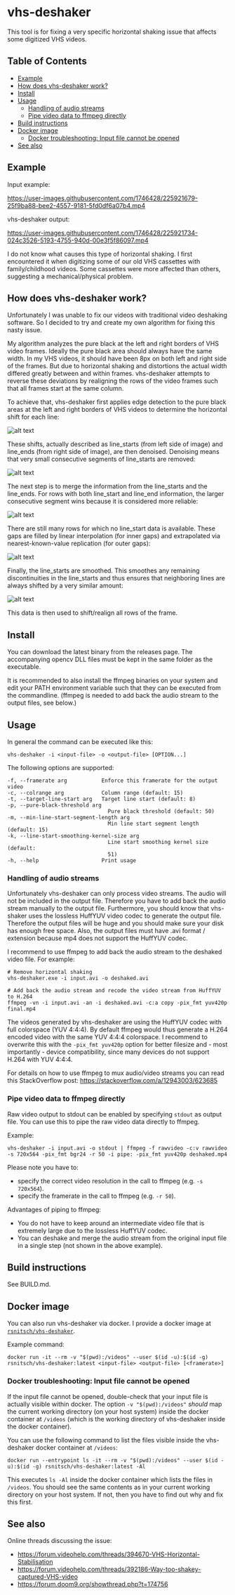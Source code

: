# vhs-deshaker <!-- omit from toc -->

This tool is for fixing a very specific horizontal shaking issue that affects some digitized VHS videos.

## Table of Contents <!-- omit from toc -->

- [Example](#example)
- [How does vhs-deshaker work?](#how-does-vhs-deshaker-work)
- [Install](#install)
- [Usage](#usage)
  - [Handling of audio streams](#handling-of-audio-streams)
  - [Pipe video data to ffmpeg directly](#pipe-video-data-to-ffmpeg-directly)
- [Build instructions](#build-instructions)
- [Docker image](#docker-image)
  - [Docker troubleshooting: Input file cannot be opened](#docker-troubleshooting-input-file-cannot-be-opened)
- [See also](#see-also)

## Example

Input example:

https://user-images.githubusercontent.com/1746428/225921679-25f9ba88-bee2-4557-9181-5fd0df6a07b4.mp4

vhs-deshaker output:

https://user-images.githubusercontent.com/1746428/225921734-024c3526-5193-4755-940d-00e3f5f86097.mp4

I do not know what causes this type of horizontal shaking. I first encountered it when digitizing some of our old VHS cassettes with family/childhood videos. Some cassettes were more affected than others, suggesting a mechanical/physical problem.

## How does vhs-deshaker work?

Unfortunately I was unable to fix our videos with traditional video deshaking software. So I decided to try and create my own algorithm for fixing this nasty issue.

My algorithm analyzes the pure black at the left and right borders of VHS video frames. Ideally the pure black area should always have the same width. In my VHS videos,
it should have been 8px on both left and right side of the frames. But due to horizontal shaking and distortions the actual width differed greatly between and within
frames. vhs-deshaker attempts to reverse these deviations by realigning the rows of the video frames such that all frames start at the same column.

To achieve that, vhs-deshaker first applies edge detection to the pure black areas at the left and right borders of VHS videos to determine the horizontal shift for each line:

![alt text](docs/hiw_1_line_starts_raw.jpg)

These shifts, actually described as line_starts (from left side of image) and line_ends (from right side of image), are then denoised. Denoising means that very small consecutive segments of line_starts are removed:

![alt text](docs/hiw_2_line_starts_after_denoising.jpg)

The next step is to merge the information from the line_starts and the line_ends. For rows with both line_start and line_end information, the larger consecutive segment
wins because it is considered more reliable:

![alt text](docs/hiw_3_line_starts_merged.jpg)

There are still many rows for which no line_start data is available. These gaps are filled by linear interpolation (for inner gaps) and extrapolated via nearest-known-value
replication (for outer gaps):

![alt text](docs/hiw_4_line_starts_interpolated.jpg)

Finally, the line_starts are smoothed. This smoothes any remaining discontinuities in the line_starts and thus ensures that neighboring lines are always shifted
by a very similar amount:

![alt text](docs/hiw_5_line_starts_smoothed_final.jpg)

This data is then used to shift/realign all rows of the frame.

## Install

You can download the latest binary from the releases page. The accompanying opencv DLL files must be kept in the same folder as the executable.

It is recommended to also install the ffmpeg binaries on your system and edit your PATH environment variable such that they can be executed from the commandline. (ffmpeg is needed to add back the audio stream to the output files, see below.)

## Usage

In general the command can be executed like this:

    vhs-deshaker -i <input-file> -o <output-file> [OPTION...]

The following options are supported:

    -f, --framerate arg           Enforce this framerate for the output video
    -c, --colrange arg            Column range (default: 15)
    -t, --target-line-start arg   Target line start (default: 8)
    -p, --pure-black-threshold arg
                                    Pure black threshold (default: 50)
    -m, --min-line-start-segment-length arg
                                    Min line start segment length (default: 15)
    -k, --line-start-smoothing-kernel-size arg
                                    Line start smoothing kernel size (default:
                                    51)
    -h, --help                    Print usage

### Handling of audio streams

Unfortunately vhs-deshaker can only process video streams. The audio will not be included in the output file. Therefore you have to add back the audio stream manually to the output file. Furthermore, you should know that vhs-shaker uses the lossless HuffYUV video codec to generate the output file. Therefore the output files will be huge and you should make sure your disk has enough free space. Also, the output files must have .avi format / extension because mp4 does not support the HuffYUV codec.

I recommend to use ffmpeg to add back the audio stream to the deshaked video file. For example:

    # Remove horizontal shaking
    vhs-deshaker.exe -i input.avi -o deshaked.avi

    # Add back the audio stream and recode the video stream from HuffYUV to H.264
    ffmpeg -vn -i input.avi -an -i deshaked.avi -c:a copy -pix_fmt yuv420p final.mp4

The videos generated by vhs-deshaker are using the HuffYUV codec with full colorspace (YUV 4:4:4). By default ffmpeg would thus generate a H.264 encoded video with
the same YUV 4:4:4 colorspace. I recommend to overwrite this with the ``-pix_fmt yuv420p`` option for better filesize and - most importantly - device compatibility,
since many devices do not support H.264 with YUV 4:4:4.

For details on how to use ffmpeg to mux audio/video streams you can read this StackOverflow post: https://stackoverflow.com/a/12943003/623685

### Pipe video data to ffmpeg directly

Raw video output to stdout can be enabled by specifying `stdout` as output file. You can use this to pipe the raw video data directly to ffmpeg.

Example:

    vhs-deshaker -i input.avi -o stdout | ffmpeg -f rawvideo -c:v rawvideo -s 720x564 -pix_fmt bgr24 -r 50 -i pipe: -pix_fmt yuv420p deshaked.mp4

Please note you have to:

- specify the correct video resolution in the call to ffmpeg (e.g. `-s 720x564`).
- specify the framerate in the call to ffmpeg (e.g. `-r 50`).

Advantages of piping to ffmpeg:

- You do not have to keep around an intermediate video file that is extremely large due to the lossless HuffYUV codec.
- You can deshake and merge the audio stream from the original input file in a single step (not shown in the above example).

## Build instructions

See BUILD.md.

## Docker image

You can also run vhs-deshaker via docker. I provide a docker image at [`rsnitsch/vhs-deshaker`](https://hub.docker.com/r/rsnitsch/vhs-deshaker).

Example command:

    docker run -it --rm -v "$(pwd):/videos" --user $(id -u):$(id -g) rsnitsch/vhs-deshaker:latest <input-file> <output-file> [<framerate>]

### Docker troubleshooting: Input file cannot be opened

If the input file cannot be opened, double-check that your input file is actually visible within docker. The option `-v "$(pwd):/videos"`
*should* map the current working directory (on your host system) inside the docker container at `/videos` (which is the working directory
of vhs-deshaker inside the docker container).

You can use the following command to list the files visible inside the vhs-deshaker docker container at `/videos`:

    docker run --entrypoint ls -it --rm -v "$(pwd):/videos" --user $(id -u):$(id -g) rsnitsch/vhs-deshaker:latest -Al

This executes `ls -Al` inside the docker container which lists the files in `/videos`. You should see the same contents as in your
current working directory on your host system. If not, then you have to find out why and fix this first.

## See also

Online threads discussing the issue:

- https://forum.videohelp.com/threads/394670-VHS-Horizontal-Stabilisation
- https://forum.videohelp.com/threads/392186-Way-too-shakey-captured-VHS-video
- https://forum.doom9.org/showthread.php?t=174756
